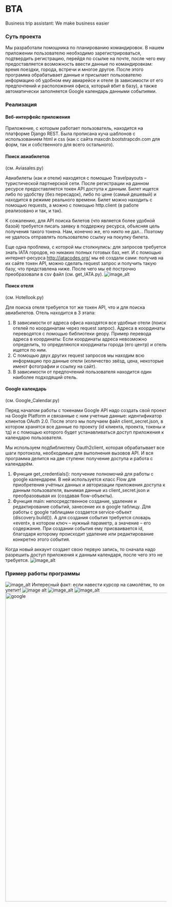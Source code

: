 # BTA
Business trip assistant: We make business easier

### Суть проекта
Мы разработали помощника по планированию командировок. 
В нашем приложении пользователю необходимо зарегистрироваться, подтвердить регистрацию, перейдя по ссылке на почте, после чего ему предоставляется возможность ввести данные по командировкам: время поездки, города, встречи и многое другое. После этого программа обрабатывает данные и присылает пользователю информацию об удобном ему авиарейсе и отеле (в зависимости от его предпочтений и расположения офиса, который вбит в базу), а также автоматически заполняется Google календарь данными событиями. 

### Реализация

#### Веб-интерфейс приложения
Приложение, с которым работает пользователь, находится на платформе Django REST. 
Была прописана куча шаблонов с использованием html и css (как с сайта maxcdn.bootstrapcdn.com для форм, так и собственного для всего остального).

#### Поиск авиабилетов 
(см. Aviasales.py)

Авиабилеты (как и отели) находятся с помощью Travelpayouts – туристической партнерской сети. После регистрации на данном ресурсе предоставляется токен API доступа к данным.
Билет ищется либо по удобству (без пересадок), либо по цене (самый дешевый) и находится в режиме реального времени. Билет можно находить с помощью requests, а можно с помощью http.client (в работе реализовано и так, и так).

К сожалению, для API поиска билетов (что является более удобной базой) требуется писать заявку в поддержку ресурса, объясняя цель получения такого токена. Нам, конечно же, его никто не дал… Поэтому не удалось отправлять пользователю ссылку на покупку билета.

Еще одна проблема, с которой мы столкнулись: для запросов требуется знать IATA городов, но никаких полных готовых баз, нет. И с помощью интернет-ресурса http://iatacodes.org/  мы её создали сами: получив на их сайте токен API, можно сделать request запрос и получить такую базу, что представлена ниже. После чего мы её построчно преобразовали в csv файл (см. get_IATA.py).
![image_alt](https://user-images.githubusercontent.com/29158476/26972192-60b0df42-4d19-11e7-90f6-3fed89f1c311.jpg)

#### Поиск отеля
(см. Hotellook.py)

Для поиска отеля требуется тот же токен API, что и для поиска авиабилетов. Отель находится в 3 этапа:
1)	В зависимости от адреса офиса находятся все удобные отели (поиск отелей по координатам через request запрос).
Адреса в координаты переводятся с помощью библиотеки geopy. 
Пример перевода адреса в координаты:
Если координаты адреса невозможно определить, то определяются координаты города (его центр) и отель ищется по ним.
2)	С помощью двух других request запросов мы находим всю информацию про данные отели (количество звёзд, цена, некоторые имеют фотографии и ссылку на сайт).
3)	В зависимости от предпочтений пользователя находится один наиболее подходящий отель.

#### Google календарь
(см. Google_Calendar.py)

Перед началом работы с токенами Google API надо создать свой проект на Google Platform и связанные с ним учетные данные: идентификатор клиентов OAuth 2.0.
После этого мы получаем файл client_secret.json, в котором хранятся все данные по проекту (id клиента, проекта, токены и тд) и с помощью которого будет устанавливаться доступ приложения к календарю пользователя. 

Мы используем подбиблиотеку Oauth2client, которая обрабатывает все шаги протокола, необходимые для выполнения вызовов API. И вся программа делится на две ступени: получение доступа и работа с календарём. 
1)	Функция get_credentials(): получение полномочий для работы с google календарем. В ней используется класс Flow для приобретения учётных данных и авторизации приложения доступа к данным пользователя, вынимая данные из client_secret.json и преобразовывая их (создавая flow-объекты).  
2)	Функция main: непосредственное создание, удаление и редактирование событий, занесение их в google таблицу. 
Для работы с google таблицами создается service-объект (discovery.build()). А для создания события требуется словарь «event», в котором ключ – нужный параметр, а значение – его содержание. При создании события ему присваивается id, благодаря которому происходит удаление или редактирование конкретно этого события.

Когда новый аккаунт создает свою первую запись, то сначала надо разрешить доступ приложения к данным календаря, после чего это не требуется.
![image_alt](https://user-images.githubusercontent.com/29158476/26972190-60a16ddc-4d19-11e7-8b7a-8a02fbbd226e.jpg)

### Пример работы программы
![image_alt](https://user-images.githubusercontent.com/29158476/26972194-60b50cb6-4d19-11e7-9efd-4f439c7c8d94.jpg)
Интересный факт: если навести курсор на самолётик, то он улетит!
![image alt](https://user-images.githubusercontent.com/29158476/26972193-60b2f28c-4d19-11e7-900b-4bacb7cd5462.jpg)
![image_alt](https://user-images.githubusercontent.com/29158476/26972196-60bf7098-4d19-11e7-8d19-19b155c43bf4.png)
![image_alt](https://user-images.githubusercontent.com/29158476/26972195-60b43dae-4d19-11e7-85bd-65300658c837.png)
<img width="962" alt="google" src="https://user-images.githubusercontent.com/29158476/26973899-70408f22-4d21-11e7-9b42-673d4f4df24e.png">



